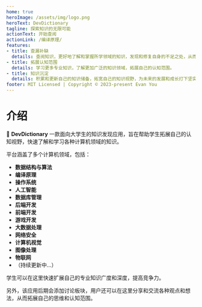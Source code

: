 ```yaml
---
home: true
heroImage: /assets/img/logo.png
heroText: DevDictionary
tagline: 探索知识的无限可能
actionText: 开始查阅
actionLink: /编译原理/
features:
- title: 查漏补缺
  details: 查阅知识，更好地了解和掌握所学领域的知识，发现和修复自身的不足之处，从而更加自信和有力地面对未来的挑战。
- title: 拓展认知范围
  details: 学习更多专业知识，了解更加广泛的知识领域，拓展自己的认知范围。
- title: 知识沉淀
  details: 积累和更新自己的知识储备，拓宽自己的知识视野，为未来的发展和成长打下坚实的基础。
footer: MIT Licensed | Copyright © 2023-present Evan You
---
```


# 介绍

🤔 **DevDictionary** 一款面向大学生的知识发现应用，旨在帮助学生拓展自己的认知视野，快速了解和学习各种计算机领域的知识。

平台涵盖了多个计算机领域，包括：

- **数据结构与算法**
- **编译原理**
- **操作系统**
- **人工智能**
- **数据库管理**
- **后端开发**
- **前端开发**
- **游戏开发**
- **大数据处理**
- **网络安全**
- **计算机视觉**
- **图像处理**
- **物联网**
- （持续更新中...）

学生可以在这里快速扩展自己的专业知识广度和深度，提高竞争力。

另外，该应用后期会添加讨论板块，用户还可以在这里分享和交流各种观点和想法，从而拓展自己的思维和认知范围。

<!--
**DevDictionary/DevDictionary** is a ✨ _special_ ✨ repository because its `README.md` (this file) appears on your GitHub profile.

Here are some ideas to get you started:

- 🔭 I’m currently working on ...
- 🌱 I’m currently learning ...
- 👯 I’m looking to collaborate on ...
- 🤔 I’m looking for help with ...
- 💬 Ask me about ...
- 📫 How to reach me: ...
- 😄 Pronouns: ...
- ⚡ Fun fact: ...
-->